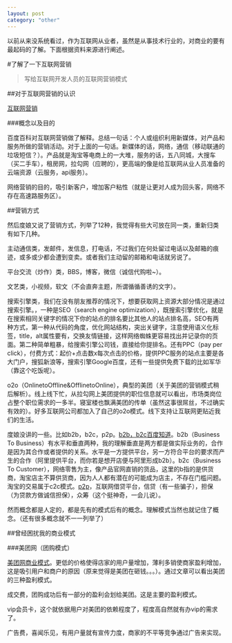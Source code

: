 ```yaml
---
layout: post
category: "other"
---
```

以前从来没系统看过，作为互联网从业者，虽然是从事技术行业的，对商业的要有最起码的了解。下面根据资料来源进行阐述。

#了解了一下互联网营销

> 写给互联网开发人员的互联网营销模式

##对于互联网营销的认识

[互联网营销](http://baike.baidu.com/link?url=DpWlXOFi3LFBldJGJzP7cqpBEXkJI6cICBdj0o395ezTnxQgXrqNEvVw6Hh92c0L-VZJ_9IBR1GQzu8weEQyORe0AIr-N3_kk1qAB1OR8CMjn8a9mmYpfLk73hTVZRzLlDHTGxbYtlKgeIg4gmmpFAX_xHN9Cs1ZRNeh2P24J6xiB2jRK0GFbhHgOiwg-Ozf)

###概念以及目的

百度百科对互联网营销做了解释。总结一句话：个人或组织利用新媒体，对产品和服务所做的营销活动。对于上面的一句话。新媒体的话，网络，通信（移动联通的垃圾短信？）。产品就是淘宝等电商上的一大堆，服务的话，五八同城，大搜车（买二手车），租房网，拉勾网（应聘的），更高端的像是给互联网从业人员准备的云端资源（云服务，api服务）。

网络营销的目的，吸引新客户，增加客户粘性（就是让更对人成为回头客，网络不存在高速路服务区）。

##营销方式

然后度娘又说了营销方式，列举了12种，我觉得有些大可放在同一类，重新归类有如下几种。

主动通信类，发邮件，发信息，打电话，不过我们在何处留过电话以及邮箱的痕迹，或多或少都会遭到变卖。或者我们主动留的邮箱和电话就另说了。

平台交流（炒作）类，BBS，博客，微信（诚信代购啦~）。

文艺类，小视频，软文（不会直奔主题，所谓循循善诱的文字）。

搜索引擎类，我们在没有朋友推荐的情况下，想要获取网上资源大部分情况是通过搜索引擎。，一种是SEO（search engine optimization），既搜索引擎优化，就是在搜索相同关键字的情况下你的站点的排名要比其他人的站点排名高，SEO有两种方式，第一种从代码的角度，优化网站结构，突出关键字，注意使用语义化标签，title，alt属性要有，交换友情链接，这样网络蜘蛛更容易找出并记录你的页面。第二种简单粗暴，给搜索引擎公司钱，直接给你提排名。还有PPC（pay per click），付费方式：起价+点击数x每次点击的价格，提供PPC服务的站点主要是各大门户，搜狐新浪等，搜索引擎Google百度，还有一些提供免费下载的比如军华（靠这个吃饭呢）。

o2o（OnlinetoOffline&OfflinetoOnline），典型的美团（关于美团的营销模式稍后解析）。线上线下忙，从拉勾网上美团提供的职位信息就可以看出，市场类岗位占整个职位需求的一多半。寝室楼也飘满美团的传单（虽然这事很屌丝，不过确实有效的）。好多互联网公司都加入了自己的o2o模式。线下支持让互联网更贴近我们的生活。

度娘没讲的一些。比如b2b，b2c，p2p。[b2b，b2c百度知道](http://zhidao.baidu.com/link?url=l0R_OFu2NBk8l-_RpWPmBPBimGwcv0uIdPF26coVeCZwzqNIcoq3eB5IrONd1D-MHbOzX9L8GbI3gzXjM2Qx0a)。b2b（Business To Business）有水平和垂直两种，我的理解垂直是两方都是做实际业务的，合作是因为其合作或者提供的关系。水平是一方提供平台，另一方符合平台的要求而产生的合作（阿里提供平台，而你若是想开店便与阿里形成b2b）。b2c（Business To Customer），网络零售为主，像产品官网直销的货品，这里的b指的是供货商，淘宝店主不算供货商，因为人人都有潜在的可能成为店主，不存在门槛问题。淘宝的交易属于c2c模式。[p2p](http://baike.baidu.com/item/p2p/16298681#viewPageContent)，互联网借贷平台，信贷（有一些骗子），担保（为贷款方做诚信担保），众筹（这个挺神奇，一会儿说）。

然而概念都是人定的，都是先有的模式后有的概念。理解模式当然也就记住了概念。（还有很多概念就不一一列举了）

##曾经困扰我的商业模式

###美团网（团购模式）

[美团网商业模式](http://zhidao.baidu.com/link?url=c47LOBoKBcY1CPnSlspRRuVycDrKvvraPAscyULJfbeoMdeXiP-nyXcA5HFIhLNYE2-qcpvTfBagPkXjH3nZhtgNNtURuAVOGRkoeBEsIcO)。更低的价格使得店家的用户量增加，薄利多销使商家盈利增加，这是吸引用户和商户的原因（原来觉得是美团在砸钱。。。）。通过文章可以看出美团的三种盈利模式。

成交费，团购成功后有一部分的盈利会划给美团。这是主要的盈利模式。

vip会员卡，这个就依据用户对美团的依赖程度了，程度高自然就有办vip的需求了。

广告费，喜闻乐见，有用户量就有宣传力度，商家的不平等竞争通过广告来实现。

